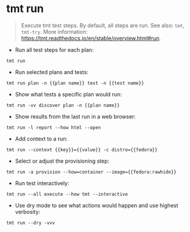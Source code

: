 # tmt run

> Execute tmt test steps. By default, all steps are run.
> See also: `tmt`, `tmt-try`.
> More information: <https://tmt.readthedocs.io/en/stable/overview.html#run>.

- Run all test steps for each plan:

`tmt run`

- Run selected plans and tests:

`tmt run plan -n {{plan name}} test -n {{test name}}`

- Show what tests a specific plan would run:

`tmt run -vv discover plan -n {{plan name}}`

- Show results from the last run in a web browser:

`tmt run -l report --how html --open`

- Add context to a run:

`tmt run --context {{key}}={{value}} -c distro={{fedora}}`

- Select or adjust the provisioning step:

`tmt run -a provision --how=container --image={{fedora:rawhide}}`

- Run test interactively:

`tmt run --all execute --how tmt --interactive`

- Use dry mode to see what actions would happen and use highest verbosity:

`tmt run --dry -vvv`
